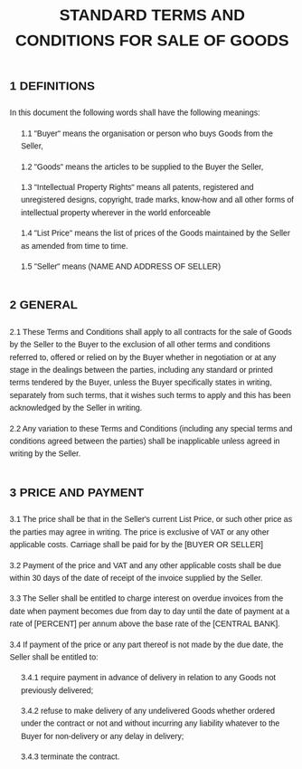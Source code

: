 <!DOCTYPE html>
<html>
<head>
    <title>Standard Terms and Conditions for Sale of Goods</title>
    <style>
        body {
            font-family: Arial, sans-serif;
            margin: 20px;
            line-height: 1.6;
        }
        h1 {
            text-align: center;
        }
        h2 {
            margin-top: 40px;
        }
        .section {
            margin-top: 20px;
        }
        .subsection {
            margin-left: 20px;
        }
    </style>
</head>
<body>

<h1>STANDARD TERMS AND CONDITIONS FOR SALE OF GOODS</h1>
<h2>1 DEFINITIONS</h2>
<div class="section">
    In this document the following words shall have the following meanings:
    <div class="subsection">
        <p>1.1 "Buyer" means the organisation or person who buys Goods from the Seller,</p>
        <p>1.2 "Goods" means the articles to be supplied to the Buyer the Seller,</p>
        <p>1.3 "Intellectual Property Rights" means all patents, registered and unregistered designs, copyright, trade marks, know-how and all other forms of intellectual property wherever in the world enforceable</p>
        <p>1.4 "List Price" means the list of prices of the Goods maintained by the Seller as amended from time to time.</p>
        <p>1.5 "Seller" means (NAME AND ADDRESS OF SELLER)</p>
    </div>
</div>

<h2>2 GENERAL</h2>
<div class="section">
    <p>2.1 These Terms and Conditions shall apply to all contracts for the sale of Goods by the Seller to the Buyer to the exclusion of all other terms and conditions referred to, offered or relied on by the Buyer whether in negotiation or at any stage in the dealings between the parties, including any standard or printed terms tendered by the Buyer, unless the Buyer specifically states in writing, separately from such terms, that it wishes such terms to apply and this has been acknowledged by the Seller in writing.</p>
    <p>2.2 Any variation to these Terms and Conditions (including any special terms and conditions agreed between the parties) shall be inapplicable unless agreed in writing by the Seller.</p>
</div>

<h2>3 PRICE AND PAYMENT</h2>
<div class="section">
    <p>3.1 The price shall be that in the Seller's current List Price, or such other price as the parties may agree in writing. The price is exclusive of VAT or any other applicable costs. Carriage shall be paid for by the [BUYER OR SELLER]</p>
    <p>3.2 Payment of the price and VAT and any other applicable costs shall be due within 30 days of the date of receipt of the invoice supplied by the Seller.</p>
    <p>3.3 The Seller shall be entitled to charge interest on overdue invoices from the date when payment becomes due from day to day until the date of payment at a rate of [PERCENT] per annum above the base rate of the [CENTRAL BANK].</p>
    <p>3.4 If payment of the price or any part thereof is not made by the due date, the Seller shall be entitled to:</p>
    <div class="subsection">
        <p>3.4.1 require payment in advance of delivery in relation to any Goods not previously delivered;</p>
        <p>3.4.2 refuse to make delivery of any undelivered Goods whether ordered under the contract or not and without incurring any liability whatever to the Buyer for non-delivery or any delay in delivery;</p>
        <p>3.4.3 terminate the contract.</p>
    </div>
</div>

</body>
</html>
